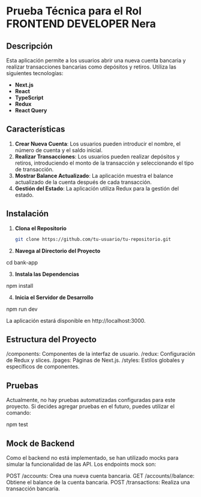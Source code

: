# Prueba Técnica para el Rol FRONTEND DEVELOPER Nera

## Descripción

Esta aplicación permite a los usuarios abrir una nueva cuenta bancaria y realizar transacciones bancarias como depósitos y retiros. Utiliza las siguientes tecnologías:

- **Next.js**
- **React**
- **TypeScript**
- **Redux**
- **React Query**

## Características

1. **Crear Nueva Cuenta**: Los usuarios pueden introducir el nombre, el número de cuenta y el saldo inicial.
2. **Realizar Transacciones**: Los usuarios pueden realizar depósitos y retiros, introduciendo el monto de la transacción y seleccionando el tipo de transacción.
3. **Mostrar Balance Actualizado**: La aplicación muestra el balance actualizado de la cuenta después de cada transacción.
4. **Gestión del Estado**: La aplicación utiliza Redux para la gestión del estado.

## Instalación

1. **Clona el Repositorio**

   ```bash
   git clone https://github.com/tu-usuario/tu-repositorio.git

2. **Navega al Directorio del Proyecto**

cd bank-app

3. **Instala las Dependencias**

npm install

4. **Inicia el Servidor de Desarrollo**

npm run dev

La aplicación estará disponible en http://localhost:3000.

## Estructura del Proyecto

/components: Componentes de la interfaz de usuario.
/redux: Configuración de Redux y slices.
/pages: Páginas de Next.js.
/styles: Estilos globales y específicos de componentes.

## Pruebas

Actualmente, no hay pruebas automatizadas configuradas para este proyecto. Si decides agregar pruebas en el futuro, puedes utilizar el comando:

npm test

## Mock de Backend

Como el backend no está implementado, se han utilizado mocks para simular la funcionalidad de las API. Los endpoints mock son:

POST /accounts: Crea una nueva cuenta bancaria.
GET /accounts/<id>/balance: Obtiene el balance de la cuenta bancaria.
POST /transactions: Realiza una transacción bancaria.
